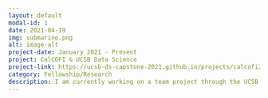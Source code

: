 ```yaml
---
layout: default
modal-id: 1
date: 2021-04-19
img: submarine.png
alt: image-alt
project-date: January 2021 - Present
project: CalCOFI & UCSB Data Science
project-link: https://ucsb-ds-capstone-2021.github.io/projects/calcofi2/description.html
category: Fellowship/Research
description: I am currently working on a team project through the UCSB Data Science Fellowship with our sponsor, CalCOFI. The goal of the project is to explore the impact of climate change on the pH of California ocean water and its relationship to larval fish abundance. We are utilizing two datasets, both collected by CalCOFI, which include water characteristics and larval fish abundance to estimate pH and correlate this with fluctuating larval fish abundance. In regards to software and skills, my groups is utilizing R/RStudio, Python, data visualizations, data processing and eventually some machine learning methods. 
---
```

